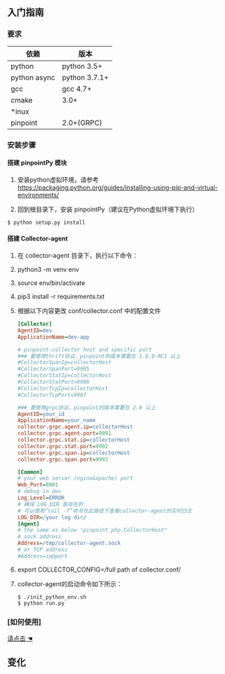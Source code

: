 ## 入门指南

### 要求

依赖| 版本
---|----
python |python 3.5+
python async|python 3.7.1+
gcc|gcc 4.7+
cmake| 3.0+
*inux| 
pinpoint| 2.0+(GRPC)

### 安装步骤

#### 搭建 pinpointPy 模块

1. 安装python虚拟环境，请参考
https://packaging.python.org/guides/installing-using-pip-and-virtual-environments/

2. 回到根目录下，安装 pinpointPy（建议在Python虚拟环境下执行）
```shell
$ python setup.py install
```
#### 搭建 Collector-agent
1. 在 collector-agent 目录下，执行以下命令：
2. python3 -m venv env
3. source env/bin/activate
4. pip3 install -r requirements.txt
5. 根据以下内容更改 conf/collector.conf 中的配置文件

    ```ini
    [Collector]
    AgentID=dev
    ApplicationName=dev-app
 
    # pinpoint-collector host and specific port
    ### 要使用thrift协议，pinpoint的版本需要在 1.8.0-RC1 以上
    #CollectorSpanIp=collectorHost
    #CollectorSpanPort=9905
    #CollectorStatIp=collectorHost
    #CollectorStatPort=9906
    #CollectorTcpIp=collectorHost
    #CollectorTcpPort=9907
 
    ### 要使用grpc协议，pinpoint的版本需要在 2.0 以上
    AgentID=your_id
    ApplicationName=your_name
    collector.grpc.agent.ip=collectorHost
    collector.grpc.agent.port=9991
    collector.grpc.stat.ip=collectorHost
    collector.grpc.stat.port=9992
    collector.grpc.span.ip=collectorHost
    collector.grpc.span.port=9993
 
    [Common]
    # your web server (nginx&apache) port
    Web_Port=8001   
    # debug in dev
    Log_Level=ERROR 
    # 确保 LOG_DIR 是存在的
    # 可以使用“tail -f”命令在此路径下查看collector-agent的实时日志
    LOG_DIR=/your log dir/ 
    [Agent]
    # the same as below "pinpoint_php.CollectorHost"
    # sock address
    Address=/tmp/collector-agent.sock
    # or TCP address
    #Address=ip@port
    ```
6. export COLLECTOR_CONFIG=/full path of collector.conf/
7. collector-agent的启动命令如下所示：
    ```
    $ ./init_python_env.sh
    $ python run.py 
    ```

### [如何使用]
[请点击 ☚](../../Example/PY/Readme-CN.md)


## 变化


